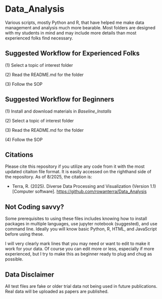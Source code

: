 # Data_Analysis
Various scripts, mostly Python and R, that have helped me make data management and analysis much more bearable. Most folders are designed with my students in mind and may include more details than most experienced folks find necessary. 

## Suggested Workflow for Experienced Folks
(1) Select a topic of interest folder

(2) Read the README.md for the folder

(3) Follow the SOP


## Suggested Workflow for Beginners
(1) Install and download materials in *Baseline_Installs*

(2) Select a topic of interest folder

(3) Read the README.md for the folder

(4) Follow the SOP


## Citations
Please cite this repository if you utilize any code from it with the most updated citaiton file format. It is easily accessed on the righthand side of the repository.
As of 8/2025, the citation is: 
- Terra, R. (2025). Diverse Data Processing and Visualization (Version 1.1) [Computer software]. https://github.com/rowanterra/Data_Analysis

  
## Not Coding savvy?
Some prerequisites to using these files includes knowing how to install packages in multiple languages, use jupyter notebook (suggested), and use command line. Ideally you will know basic Python, R, HTML, and JavaScript before using these. 

I will very clearly mark lines that you may need or want to edit to make it work for your data. Of course you can edit more or less, especially if more experienced, but I try to make this as beginner ready to plug and chug as possible.


## Data Disclaimer
All test files are fake or older trial data not being used in future publications. Real data will be uploaded as papers are published.
